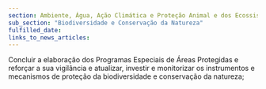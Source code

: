 ```yaml
---
section: Ambiente, Água, Ação Climática e Proteção Animal e dos Ecossistemas
sub_section: "Biodiversidade e Conservação da Natureza"
fulfilled_date:
links_to_news_articles:
---
```


Concluir a elaboração dos Programas Especiais de Áreas Protegidas e reforçar a sua vigilância e atualizar, investir e monitorizar os instrumentos e mecanismos de proteção da biodiversidade e conservação da natureza;
